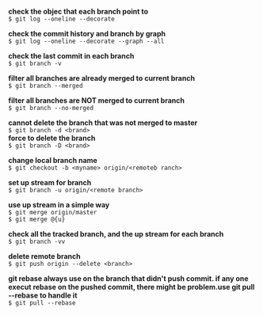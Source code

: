 **check the objec that each branch point to**  
`$ git log --oneline --decorate`

**check the commit history and branch by graph**  
`$ git log --oneline --decorate --graph --all`

**check the last commit in each branch**   
`$ git branch -v`  

**filter all branches are already merged to current branch**  
`$ git branch --merged`  

**filter all branches are NOT  merged to current branch**  
`$ git branch --no-merged`  

**cannot delete the branch that was not merged to master**  
`$ git branch -d <brand>`  
**force to delete the branch**  
`$ git branch -D <brand>`  


**change local branch name**  
`$ git checkout -b <myname> origin/<remoteb ranch>`  

**set up stream for branch**  
`$ git branch -u origin/<remote branch>`  

**use up stream in a simple way**  
`$ git merge origin/master`  
`$ git merge @{u}`  

**check all the tracked branch, and the up stream for each branch**  
`$ git branch -vv`  

**delete remote branch**  
`$ git push origin --delete <branch>`  

**git rebase always use on the branch that didn't push commit. if any one execut rebase on the pushed commit, there might be problem.use git pull --rebase to handle it**   
`$ git pull --rebase`